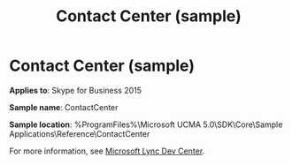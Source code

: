 ﻿---
title: Contact Center (sample)
description: Provides the sample location to find the contact center sample files for Skype for Business 2015.
TOCTitle: Contact Center (sample)
ms:assetid: 18bab0a0-6d24-4168-a75f-e404f7f8a970
ms:mtpsurl: https://msdn.microsoft.com/library/Dn454818(v=office.16)
ms:contentKeyID: 65240106
ms.date: 07/27/2015
mtps_version: v=office.16
---

# Contact Center (sample)


**Applies to**: Skype for Business 2015

**Sample name**: ContactCenter

**Sample location**: %ProgramFiles%\\Microsoft UCMA 5.0\\SDK\\Core\\Sample Applications\\Reference\\ContactCenter

For more information, see [Microsoft Lync Dev Center](/lync/lync-2013).

